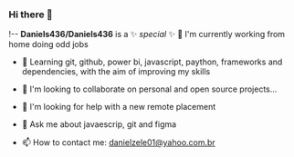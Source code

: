### Hi there 👋
!--
**Daniels436/Daniels436** is a ✨ _special_ ✨ 
 🔭 I'm currently working from home doing odd jobs
- 🌱 Learning git, github, power bi, javascript, paython, frameworks and dependencies, with the aim of improving my skills
 
- 👯 I'm looking to collaborate on personal and open source projects...
- 🤔 I'm looking for help with a new remote placement
- 💬 Ask me about javaescrip, git and figma
- 📫 How to contact me: danielzele01@yahoo.com.br
